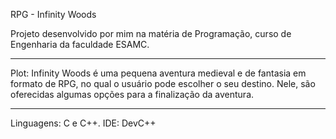 RPG - Infinity Woods

Projeto desenvolvido por mim na matéria de Programação, curso de Engenharia da faculdade ESAMC.

------------------------------------------------------

Plot: Infinity Woods é uma pequena aventura medieval e de fantasia em formato de RPG, no qual o usuário pode escolher o seu destino. Nele, são oferecidas algumas opções para a finalização da aventura.

------------------------------------------------------

Linguagens: C e C++.
IDE: DevC++